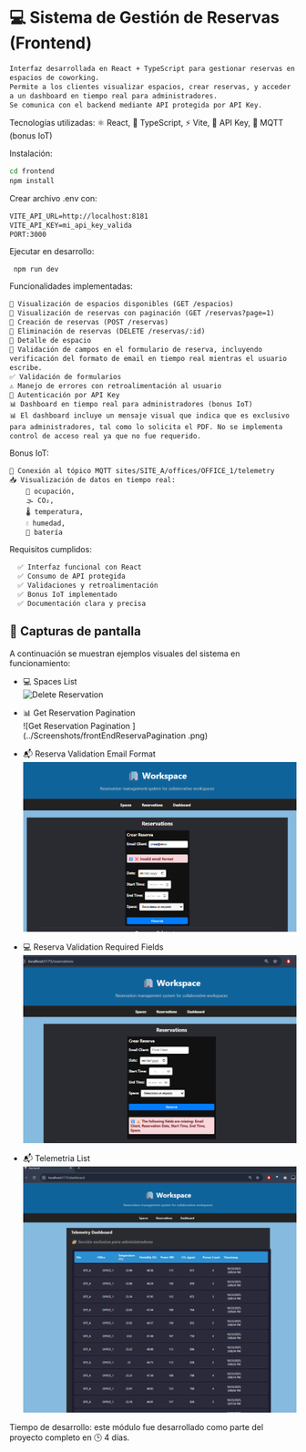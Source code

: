 # 💻 Sistema de Gestión de Reservas (Frontend)

```
Interfaz desarrollada en React + TypeScript para gestionar reservas en espacios de coworking. 
Permite a los clientes visualizar espacios, crear reservas, y acceder a un dashboard en tiempo real para administradores. 
Se comunica con el backend mediante API protegida por API Key.
```

Tecnologías utilizadas: ⚛️ React, 🧪 TypeScript, ⚡ Vite, 🔐 API Key, 📡 MQTT (bonus IoT)

Instalación:

```bash
cd frontend
npm install
```

Crear archivo .env con:

```
VITE_API_URL=http://localhost:8181
VITE_API_KEY=mi_api_key_valida
PORT:3000
```

 Ejecutar en desarrollo:
```
 npm run dev
```

Funcionalidades implementadas: 
```
📌 Visualización de espacios disponibles (GET /espacios) 
📌 Visualización de reservas con paginación (GET /reservas?page=1) 
📌 Creación de reservas (POST /reservas) 
📌 Eliminación de reservas (DELETE /reservas/:id) 
📌 Detalle de espacio 
📌 Validación de campos en el formulario de reserva, incluyendo verificación del formato de email en tiempo real mientras el usuario escribe.
✅ Validación de formularios 
⚠️ Manejo de errores con retroalimentación al usuario 
🔐 Autenticación por API Key 
📊 Dashboard en tiempo real para administradores (bonus IoT)
📊 El dashboard incluye un mensaje visual que indica que es exclusivo para administradores, tal como lo solicita el PDF. No se implementa control de acceso real ya que no fue requerido.

```

Bonus IoT: 
```
📡 Conexión al tópico MQTT sites/SITE_A/offices/OFFICE_1/telemetry 
📥 Visualización de datos en tiempo real: 
    👥 ocupación, 
    🌫️ CO₂, 
    🌡️ temperatura, 
    💧 humedad, 
    🔋 batería
```


Requisitos cumplidos: 
```
  ✅ Interfaz funcional con React 
  ✅ Consumo de API protegida 
  ✅ Validaciones y retroalimentación 
  ✅ Bonus IoT implementado 
  ✅ Documentación clara y precisa
```

## 📸 Capturas de pantalla

A continuación se muestran ejemplos visuales del sistema en funcionamiento:


- 💻 Spaces List  
    ![Delete Reservation](../Screenshots/frontEndListSpaces)

- 📊 Get Reservation Pagination   
    ![Get Reservation Pagination ](../Screenshots/frontEndReservaPagination .png)

- 📬 Reserva Validation Email Format
    ![Reserva Validation Email Format](../Screenshots/frontEndReservaValidationEmailFormat.png)

- 💻 Reserva Validation Required Fields
    ![ReservaValidationRequiredFields](../Screenshots/frontEndReservaValidationRequiredFields.png)

- 📬 Telemetria List
    ![FrontEndTelemetriaListado](../Screenshots/frontEndTelemetriaListado.png)



Tiempo de desarrollo: este módulo fue desarrollado como parte del proyecto completo en 🕒 4 días.
